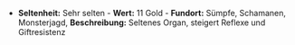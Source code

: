  - **Seltenheit:** Sehr selten - **Wert:** 11 Gold - **Fundort:** Sümpfe, Schamanen, Monsterjagd, **Beschreibung:** Seltenes Organ, steigert Reflexe und Giftresistenz